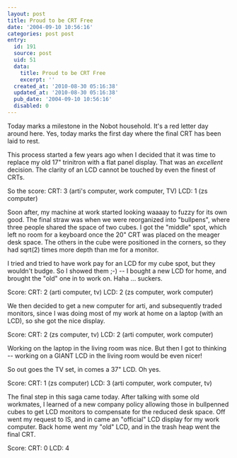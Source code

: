 ```yaml
---
layout: post
title: Proud to be CRT Free
date: '2004-09-10 10:56:16'
categories: post post
entry:
  id: 191
  source: post
  uid: 51
  data:
    title: Proud to be CRT Free
    excerpt: ''
  created_at: '2010-08-30 05:16:38'
  updated_at: '2010-08-30 05:16:38'
  pub_date: '2004-09-10 10:56:16'
  disabled: 0
---
```


Today marks a milestone in the Nobot household. It's
a red letter day around here. Yes, today marks the
first day where the final CRT has been laid to rest.

This process started a few years ago when I decided
that it was time to replace my old 17" trinitron with
a flat panel display. That was an _excellent_
decision. The clarity of an LCD cannot be touched by
even the finest of CRTs.

So the score:
CRT: 3 (arti's computer, work computer, TV)
LCD: 1 (zs computer)

Soon after, my machine at work started looking waaaay
to fuzzy for its own good. The final straw was when
we were reorganized into "bullpens", where three
people shared the space of two cubes. I got the
"middle" spot, which left no room for a keyboard once
the 20" CRT was placed on the meager desk space. The
others in the cube were positioned in the corners, so
they had sqrt(2) times more depth than me for a
monitor.

I tried and tried to have work pay for an LCD for my
cube spot, but they wouldn't budge. So I showed them
;-) -- I bought a new LCD for home, and brought the
"old" one in to work on. Haha ... suckers.

Score:
CRT: 2 (arti computer, tv)
LCD: 2 (zs computer, work computer)

We then decided to get a new computer for arti, and
subsequently traded monitors, since I was doing most
of my work at home on a laptop (with an LCD), so she
got the nice display.

Score:
CRT: 2 (zs computer, tv)
LCD: 2 (arti computer, work computer)

Working on the laptop in the living room was nice.
But then I got to thinking -- working on a GIANT LCD
in the living room would be even nicer!

So out goes the TV set, in comes a 37" LCD. Oh yes.

Score:
CRT: 1 (zs computer)
LCD: 3 (arti computer, work computer, tv)

The final step in this saga came today. After talking
with some old workmates, I learned of a new company
policy allowing those in bullpenned cubes to get LCD
monitors to compensate for the reduced desk space.
Off went my request to IS, and in came an "official"
LCD display for my work computer. Back home went my
"old" LCD, and in the trash heap went the final CRT.

Score:
CRT: 0
LCD: 4
